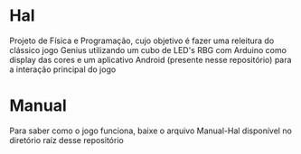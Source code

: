 # Hal
Projeto de Física e Programação, cujo objetivo é fazer uma releitura do clássico jogo Genius utilizando um cubo de LED's RBG com Arduino como display das cores e um aplicativo Android (presente nesse repositório) para a interação principal do jogo

# Manual
Para saber como o jogo funciona, baixe o arquivo Manual-Hal disponível no diretório raíz desse repositório
